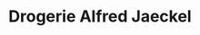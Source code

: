 ---
title: "Drogerie Alfred Jaeckel"
url: /oelsnitz-vogtl/drogerie-alfred-jaeckel/
shop: Drogerie
---
